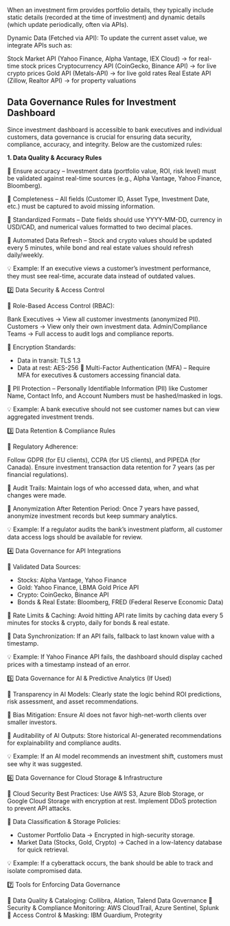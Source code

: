 When an investment firm provides portfolio details, they typically include static details (recorded at the time of investment) and dynamic details (which update periodically, often via APIs).

Dynamic Data (Fetched via API): 
To update the current asset value, we integrate APIs such as:

Stock Market API (Yahoo Finance, Alpha Vantage, IEX Cloud) → for real-time stock prices
Cryptocurrency API (CoinGecko, Binance API) → for live crypto prices
Gold API (Metals-API) → for live gold rates
Real Estate API (Zillow, Realtor API) → for property valuations

## Data Governance Rules for Investment Dashboard
Since investment dashboard is accessible to bank executives and individual customers, data governance is crucial for ensuring data security, compliance, accuracy, and integrity. Below are the customized rules:

**1. Data Quality & Accuracy Rules**

🔹 Ensure accuracy – Investment data (portfolio value, ROI, risk level) must be validated against real-time sources (e.g., Alpha Vantage, Yahoo Finance, Bloomberg).

🔹 Completeness – All fields (Customer ID, Asset Type, Investment Date, etc.) must be captured to avoid missing information.

🔹 Standardized Formats – Date fields should use YYYY-MM-DD, currency in USD/CAD, and numerical values formatted to two decimal places.

🔹 Automated Data Refresh – Stock and crypto values should be updated every 5 minutes, while bond and real estate values should refresh daily/weekly.

💡 Example: If an executive views a customer’s investment performance, they must see real-time, accurate data instead of outdated values.

2️⃣ Data Security & Access Control

🔹 Role-Based Access Control (RBAC):

Bank Executives → View all customer investments (anonymized PII).
Customers → View only their own investment data.
Admin/Compliance Teams → Full access to audit logs and compliance reports.

🔹 Encryption Standards:
  -  Data in transit: TLS 1.3
  -  Data at rest: AES-256
🔹 Multi-Factor Authentication (MFA) – Require MFA for executives & customers accessing financial data.

🔹 PII Protection – Personally Identifiable Information (PII) like Customer Name, Contact Info, and Account Numbers must be hashed/masked in logs.

💡 Example: A bank executive should not see customer names but can view aggregated investment trends.

3️⃣ Data Retention & Compliance Rules

🔹 Regulatory Adherence:

Follow GDPR (for EU clients), CCPA (for US clients), and PIPEDA (for Canada).
Ensure investment transaction data retention for 7 years (as per financial regulations).

🔹 Audit Trails: Maintain logs of who accessed data, when, and what changes were made.

🔹 Anonymization After Retention Period: Once 7 years have passed, anonymize investment records but keep summary analytics.

💡 Example: If a regulator audits the bank’s investment platform, all customer data access logs should be available for review.

4️⃣ Data Governance for API Integrations

🔹 Validated Data Sources:

  - Stocks: Alpha Vantage, Yahoo Finance
  - Gold: Yahoo Finance, LBMA Gold Price API
  - Crypto: CoinGecko, Binance API
  - Bonds & Real Estate: Bloomberg, FRED (Federal Reserve Economic Data)
    
🔹 Rate Limits & Caching:
Avoid hitting API rate limits by caching data every 5 minutes for stocks & crypto, daily for bonds & real estate.

🔹 Data Synchronization:
If an API fails, fallback to last known value with a timestamp.

💡 Example: If Yahoo Finance API fails, the dashboard should display cached prices with a timestamp instead of an error.

5️⃣ Data Governance for AI & Predictive Analytics (If Used)

🔹 Transparency in AI Models:
Clearly state the logic behind ROI predictions, risk assessment, and asset recommendations.

🔹 Bias Mitigation:
Ensure AI does not favor high-net-worth clients over smaller investors.

🔹 Auditability of AI Outputs:
Store historical AI-generated recommendations for explainability and compliance audits.

💡 Example: If an AI model recommends an investment shift, customers must see why it was suggested.

6️⃣ Data Governance for Cloud Storage & Infrastructure

🔹 Cloud Security Best Practices:
Use AWS S3, Azure Blob Storage, or Google Cloud Storage with encryption at rest.
Implement DDoS protection to prevent API attacks.

🔹 Data Classification & Storage Policies:
   - Customer Portfolio Data → Encrypted in high-security storage.
   - Market Data (Stocks, Gold, Crypto) → Cached in a low-latency database for quick retrieval.

💡 Example: If a cyberattack occurs, the bank should be able to track and isolate compromised data.

7️⃣ Tools for Enforcing Data Governance

📌 Data Quality & Cataloging:
Collibra, Alation, Talend Data Governance
📌 Security & Compliance Monitoring:
AWS CloudTrail, Azure Sentinel, Splunk
📌 Access Control & Masking:
IBM Guardium, Protegrity

